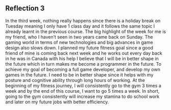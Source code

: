 ## Reflection 3
In the third week, nothing really happens since there is a holiday break on Tuesday meaning I only have 1 class day and it follows the same topic I already learnt in the previous course. The big highlight of the week for me is my friend, who I haven’t seen in two years came back on Sunday. The gaming world in terms of new technologies and big advances in game design also slows down. I planned my future fitness goal since a good friend of mine is coming back next week and he works out every day back in he was in Canada with his help I believe that I will be in better shape in the future which in turn makes me become a programmer in the future. To achieve my goal of becoming a full game developer, and develop my own games in the future. I need to be in better shape since it helps with my posture and cognitive ability through long hours of working. At the beginning of my fitness journey, I will consistently go to the gym 3 times a week and by the end of this course, I want to go 5 times a week. In short, going to the gym consistently will increase my stamina to do school work and later on my future jobs with better efficiency.
